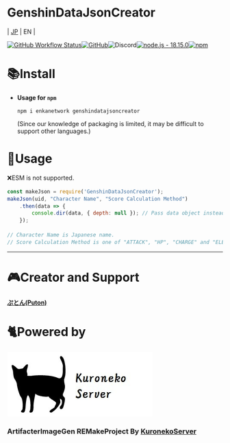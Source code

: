 # GenshinDataJsonCreator
| [JP](README-JP.md) | EN |

[![GitHub Workflow Status](https://img.shields.io/github/actions/workflow/status/Puton1221/GenshinDataJsonCreator/npm-publish-github-packages.yml?label=BUILD%20RESULT&logo=When%20I%20Work&logoColor=white&style=for-the-badge)](https://github.com/Puton1221/GenshinDataJsonCreator/actions)[![GitHub](https://img.shields.io/github/license/Puton1221/GenshinDataJsonCreator?color=success&logo=GitBook&logoColor=white&style=for-the-badge)](LICENSE)![Discord](https://img.shields.io/discord/867038364552396860?color=success&label=SUPPORT%20SERVER&logo=Discord&logoColor=white&style=for-the-badge)[![node.js - 18.15.0](https://img.shields.io/badge/node.js-18.15.0-success?color=success&style=for-the-badge&logo=Node.js&logoColor=white)](https://nodejs.org/ja/download/)[![npm](https://img.shields.io/npm/dt/genshindatajsoncreator?label=npm%20installs&logo=npm&style=for-the-badge&logoColor=white)](https://www.npmjs.com/package/genshindatajsoncreator?activeTab=readme)

# 📚Install
- **Usage for `npm`**
  ```shell
  npm i enkanetwork genshindatajsoncreator
  ```
  (Since our knowledge of packaging is limited, it may be difficult to support other languages.)

# 🤖Usage
❌ESM is not supported.
```js
const makeJson = require('GenshinDataJsonCreator');
makeJson(uid, "Character Name", "Score Calculation Method")
    .then(data => {
        console.dir(data, { depth: null }); // Pass data object instead of data.json.
    });

// Character Name is Japanese name.
// Score Calculation Method is one of "ATTACK", "HP", "CHARGE" and "ELEMENT".
```

---

# 🎮Creator and Support
#### [ぷとん(Puton)](https://github.com/Puton1221)
# 🐈Powered by 
![KuronekoServer](https://raw.githubusercontent.com/kuroneko6423/kuroneko6423/main/kuronekoServer.jpg)
### ArtifacterImageGen REMakeProject By [KuronekoServer](https://kuroneko6423.com/)
